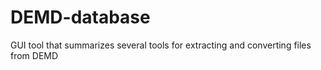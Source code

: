 # DEMD-database
GUI tool that summarizes several tools for extracting and converting files from DEMD
